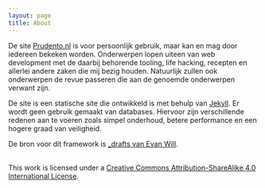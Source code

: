 ```yaml
---
layout: page
title: About
---
```

De site [Prudento.nl] is voor persoonlijk gebruik, maar kan en mag door iedereen bekeken worden. Onderwerpen lopen uiteen van web development met de daarbij behorende tooling, life hacking, recepten en allerlei andere zaken die mij bezig houden. Natuurlijk zullen ook onderwerpen de revue passeren die aan de genoemde onderwerpen verwant zijn.

De site is een statische site die ontwikkeld is met behulp van [Jekyll]. Er wordt geen gebruik gemaakt van databases. Hiervoor zijn verschillende redenen aan te voeren zoals simpel onderhoud, betere performance en een hogere graad van veiligheid.

De bron voor dit framework is [\_drafts van Evan Will].

[Jekyll]: https://jekyllrb.com/
[Prudento.nl]: http://www.prudento.nl/
[\_drafts van Evan Will]: https://github.com/evanwill/_drafts

<br>
This work is licensed under a <a rel="license" href="http://creativecommons.org/licenses/by-sa/4.0/">Creative Commons Attribution-ShareAlike 4.0 International License</a>.
